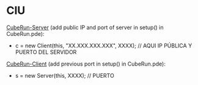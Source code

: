 # CIU

[CubeRun-Server](https://github.com/Prashant-JT/Cube-Run/tree/master/CubeRun-Server/CubeRun) (add public IP and port of server in setup() in CubeRun.pde):
- c = new Client(this, "XX.XXX.XXX.XXX", XXXX); // AQUI IP PÚBLICA Y PUERTO DEL SERVIDOR

[CubeRun-Client](https://github.com/Prashant-JT/Cube-Run/tree/master/CubeRun-Client/CubeRun) (add previous port in setup() in CubeRun.pde):
- s = new Server(this, XXXX);  // PUERTO 
